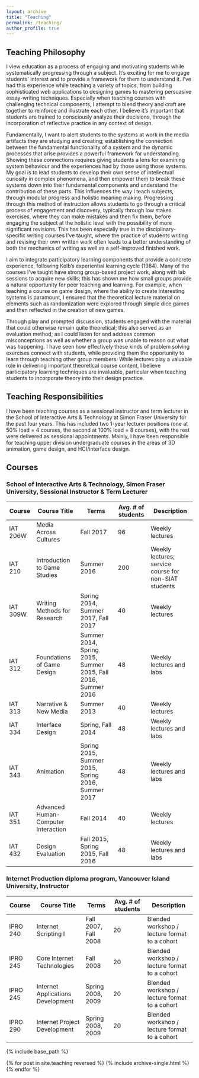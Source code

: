 ```yaml
---
layout: archive
title: "Teaching"
permalink: /teaching/
author_profile: true
---
```

## Teaching Philosophy

I view education as a process of engaging and motivating students while systematically progressing through a subject. It’s exciting for me to engage students' interest and to provide a framework for them to understand it. I’ve had this experience while teaching a variety of topics, from building sophisticated web applications to designing games to mastering persuasive essay-writing techniques. Especially when teaching courses with challenging technical components, I attempt to blend theory and craft are together to reinforce and illustrate each other. I believe it’s important that students are trained to consciously analyze their decisions, through the incorporation of reflective practice in any context of design.

Fundamentally, I want to alert students to the systems at work in the media artifacts they are studying and creating; establishing the connection between the fundamental functionality of a system and the dynamic processes that arise provides a powerful framework for understanding. Showing these connections requires giving students a lens for examining system behaviour and the experiences had by those using those systems. My goal is to lead students to develop their own sense of intellectual curiosity in complex phenomena, and then empower them to break these systems down into their fundamental components and understand the contribution of these parts. This influences the way I teach subjects, through modular progress and holistic meaning making. Progressing through this method of instruction allows students to go through a critical process of engagement and discovery, typically through low stakes exercises, where they can make mistakes and then fix them, before engaging the subject at the holistic level with the possibility of more significant revisions. This has been especially true in the disciplinary-specific writing courses I’ve taught, where the practice of students writing and revising their own written work often leads to a better understanding of both the mechanics of writing as well as a self-improved finished work.

I aim to integrate participatory learning components that provide a concrete experience, following Kolb’s experiential learning cycle (1984). Many of the courses I’ve taught have strong group-based project work, along with lab sessions to acquire new skills; this has shown me how small groups provide a natural opportunity for peer teaching and learning. For example, when teaching a course on game design, where the ability to create interesting systems is paramount, I ensured that the theoretical lecture material on elements such as randomization were explored through simple dice games and then reflected in the creation of new games. 

Through play and prompted discussion, students engaged with the material that could otherwise remain quite theoretical; this also served as an evaluation method, as I could listen for and address common misconceptions as well as whether a group was unable to reason out what was happening. I have seen how effectively these kinds of problem solving exercises connect with students, while providing them the opportunity to learn through teaching other group members. While lectures play a valuable role in delivering important theoretical course content, I believe participatory learning techniques are invaluable, particular when teaching students to incorporate theory into their design practice.

## Teaching Responsibilities

I have been teaching courses as a sessional instructor and term lecturer in the School of Interactive Arts & Technology at Simon Fraser University for the past four years. This has included two 1-year lecturer positions (one at 50% load = 4 courses, the second at 100% load = 8 courses), with the rest were delivered as sessional appointments. Mainly, I have been responsible for teaching upper division undergraduate courses in the areas of 3D animation, game design, and HCI/interface design.

## Courses

### School of Interactive Arts & Technology, Simon Fraser University, Sessional Instructor & Term Lecturer
| Course   | Course Title                        | Terms                                                         | Avg. # of students | Description                                           |
|----------|-------------------------------------|---------------------------------------------------------------|--------------------|-------------------------------------------------------|
| IAT 206W | Media Across Cultures               | Fall 2017                                                     | 96                 | Weekly lectures                                       |
| IAT 210  | Introduction to Game Studies        | Summer 2016                                                   | 200                | Weekly lectures; service course for non-SIAT students |
| IAT 309W | Writing Methods for Research        | Spring 2014, Summer 2017, Fall 2017                           | 40                 | Weekly lectures                                       |
| IAT 312  | Foundations of Game Design          | Summer 2014, Spring 2015, Summer 2015, Fall 2016, Summer 2016 | 48                 | Weekly lectures and labs                              |
| IAT 313  | Narrative & New Media               | Summer 2013                                                   | 40                 | Weekly lectures                                       |
| IAT 334  | Interface Design                    | Spring, Fall 2014                                             | 48                 | Weekly lectures and labs                              |
| IAT 343  | Animation                           | Spring 2015, Summer 2015, Spring 2016, Summer 2017            | 48                 | Weekly lectures and labs                              |
| IAT 351  | Advanced Human-Computer Interaction | Fall 2014                                                     | 40                 | Weekly lectures                                       |
| IAT 432  | Design Evaluation                   | Fall 2015, Spring 2015, Fall 2016                             | 48                 | Weekly lectures and labs                              |

### Internet Production diploma program, Vancouver Island University, Instructor
| Course   | Course Title                      | Terms                | Avg. # of students | Description                                   |
|----------|-----------------------------------|----------------------|--------------------|-----------------------------------------------|
| IPRO 240 | Internet Scripting I              | Fall 2007, Fall 2008 | 20                 | Blended workshop / lecture format to a cohort |
| IPRO 245 | Core Internet Technologies        | Fall 2008            | 20                 | Blended workshop / lecture format to a cohort |
| IPRO 245 | Internet Applications Development | Spring 2008, 2009    | 20                 | Blended workshop / lecture format to a cohort |
| IPRO 290 | Internet Project Development      | Spring 2008, 2009    | 20                 | Blended workshop / lecture format to a cohort |
{% include base_path %}

{% for post in site.teaching reversed %}
  {% include archive-single.html %}
{% endfor %}
